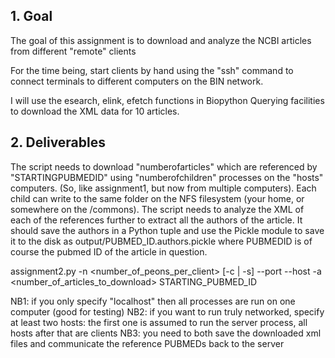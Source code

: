 ## 1. Goal
The goal of this assignment is to download and analyze the NCBI articles from different "remote" clients

For the time being, start clients by hand using the "ssh" command to connect terminals to different computers on the BIN network.

I will use the esearch, elink, efetch functions in Biopython Querying facilities to download the XML data for 10 articles.

## 2. Deliverables

The script needs to download "numberofarticles" which are referenced by "STARTINGPUBMEDID" using "numberofchildren" processes on the "hosts" computers.
(So, like assignment1, but now from multiple computers). Each child can write to the same folder on the NFS filesystem (your home, or somewhere on the /commons).
The script needs to analyze the XML of each of the references further to extract all the authors of the article. 
It should save the authors in a Python tuple and use the Pickle module to save it to the disk as output/PUBMED_ID.authors.pickle where PUBMEDID is of course the pubmed ID of the article in question.

assignment2.py -n <number_of_peons_per_client> [-c | -s] --port <portnumber> --host <serverhost> -a <number_of_articles_to_download> STARTING_PUBMED_ID

NB1: if you only specify "localhost" then all processes are run on one computer (good for testing)
NB2: if you want to run truly networked, specify at least two hosts: the first one is assumed to run the server process, all hosts after that are clients
NB3: you need to both save the downloaded xml files and communicate the reference PUBMEDs back to the server
